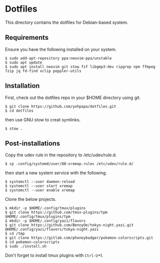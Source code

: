 # Dotfiles

This directory contains the dotfiles for Debian-based system.

## Requirements

Ensure you have the following installed on your system.

```
$ sudo add-apt-repository ppa:neovim-ppa/unstable
$ sudo apt update
$ sudo apt install neovim git stow fzf libgmp3-dev ripgrep npm ffmpeg 7zip jq fd-find xclip poppler-utils
```

## Installation

First, check out the dotfiles repo in your $HOME directory using git.

```
$ git clone https://github.com/yohpapa/dotfiles.git
$ cd dotfiles
```

then use GNU stow to creat symlinks.

```
$ stow .
```

## Post-installations

Copy the udev rule in the repository to /etc/udev/rule.d.

```
$ cp .config/systemd/user/80-xremap.rules /etc/udev/rule.d/
```

then start a new system service with the following.

```
$ systemctl --user daemon-reload
$ systemctl --user start xremap
$ systemctl --user enable xremap
```

Clone the below projects.

```
$ mkdir -p $HOME/.config/tmux/plugins
$ git clone https://github.com/tmux-plugins/tpm $HOME/.config/tmux/plugins/tpm
$ mkdir -p $HOME/.config/yazi/flavors
$ git clone https://github.com/BennyOe/tokyo-night.yazi.git @HOME/.config/yazi/flavors/tokyo-night.yazi
$ cd /tmp
$ git clone https://gitlab.com/phoneybadger/pokemon-colorscripts.git
$ cd pokemon-colorscripts
$ sudo ./install.sh
```

Don't forget to install tmux plugins with `Ctrl-U`+I.
